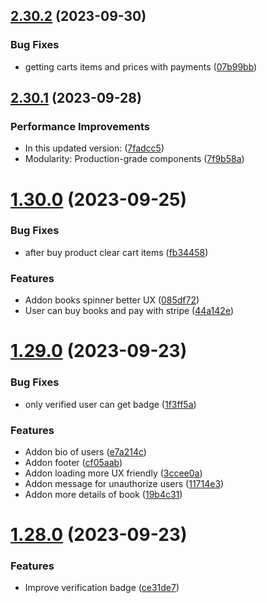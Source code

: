 ## [2.30.2](https://github.com/hossainchisty/LeafLine-Client/compare/v2.30.1...v2.30.2) (2023-09-30)


### Bug Fixes

* getting carts items and prices with payments ([07b99bb](https://github.com/hossainchisty/LeafLine-Client/commit/07b99bbc93bbfd6f65a44e0070b8014982403218))



## [2.30.1](https://github.com/hossainchisty/LeafLine-Client/compare/v1.30.0...v2.30.1) (2023-09-28)


### Performance Improvements

* In this updated version: ([7fadcc5](https://github.com/hossainchisty/LeafLine-Client/commit/7fadcc5d07393bc4f6996d6595a949caabf28287))
* Modularity: Production-grade components ([7f9b58a](https://github.com/hossainchisty/LeafLine-Client/commit/7f9b58ab60479a2b24d9537d5456de403e740c4f))



# [1.30.0](https://github.com/hossainchisty/LeafLine-Client/compare/v1.29.0...v1.30.0) (2023-09-25)


### Bug Fixes

* after buy product clear cart items ([fb34458](https://github.com/hossainchisty/LeafLine-Client/commit/fb344588558e03527421abb10a2ae99a33afd012))


### Features

* Addon books spinner better UX ([085df72](https://github.com/hossainchisty/LeafLine-Client/commit/085df7245b8347bb68fe9eb4e47476f9597a3d29))
* User can buy books and pay with stripe ([44a142e](https://github.com/hossainchisty/LeafLine-Client/commit/44a142e234a3980661a0ce48fcaf38c429d73443))



# [1.29.0](https://github.com/hossainchisty/LeafLine-Client/compare/v1.28.0...v1.29.0) (2023-09-23)


### Bug Fixes

* only verified user can get badge ([1f3ff5a](https://github.com/hossainchisty/LeafLine-Client/commit/1f3ff5aa1213f5ae8bcb23cbfcbd6697218bc89f))


### Features

* Addon bio of users ([e7a214c](https://github.com/hossainchisty/LeafLine-Client/commit/e7a214c652cb4b6d58134ded912b7770a329db83))
* Addon footer ([cf05aab](https://github.com/hossainchisty/LeafLine-Client/commit/cf05aabfe233adf0f525bf730297308c6e269068))
* Addon loading more UX friendly ([3ccee0a](https://github.com/hossainchisty/LeafLine-Client/commit/3ccee0a9f4bafdf7443d477e6e3370bf66ef3035))
* Addon message for unauthorize users ([11714e3](https://github.com/hossainchisty/LeafLine-Client/commit/11714e3f058c00174294450b514942e7c700ed96))
* Addon more details of book ([19b4c31](https://github.com/hossainchisty/LeafLine-Client/commit/19b4c314ae9cd5bb3cef0100662a5d86e657d83f))



# [1.28.0](https://github.com/hossainchisty/LeafLine-Client/compare/v1.27.0...v1.28.0) (2023-09-23)


### Features

* Improve verification badge ([ce31de7](https://github.com/hossainchisty/LeafLine-Client/commit/ce31de7599d7ce391f143098bb205c369ac86775))



